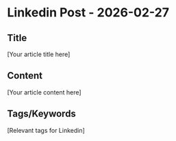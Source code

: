 # Linkedin Post - 2026-02-27

## Title
[Your article title here]

## Content
[Your article content here]

## Tags/Keywords
[Relevant tags for Linkedin]
